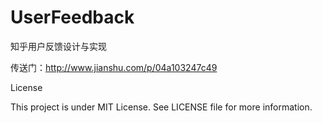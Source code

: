 # UserFeedback

知乎用户反馈设计与实现

传送门：http://www.jianshu.com/p/04a103247c49

License

This project is under MIT License. See LICENSE file for more information.
